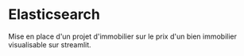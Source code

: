 # Elasticsearch

Mise en place d'un projet d'immobilier sur le prix d'un bien immobilier visualisable sur streamlit.
